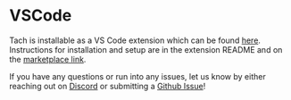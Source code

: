 # VSCode

Tach is installable as a VS Code extension which can be found [here](https://marketplace.visualstudio.com/items?itemName=Gauge.tach).
Instructions for installation and setup are in the extension README and on the [marketplace link](https://marketplace.visualstudio.com/items?itemName=Gauge.tach).

If you have any questions or run into any issues, let us know by either reaching out on [Discord](https://discord.gg/a58vW8dnmw) or submitting a [Github Issue](https://github.com/gauge-sh/tach/issues)!